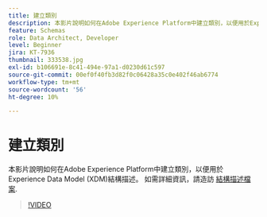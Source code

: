 ```yaml
---
title: 建立類別
description: 本影片說明如何在Adobe Experience Platform中建立類別，以便用於Experience Data Model (XDM)結構描述。
feature: Schemas
role: Data Architect, Developer
level: Beginner
jira: KT-7936
thumbnail: 333538.jpg
exl-id: b106691e-8c41-494e-97a1-d0230d61c597
source-git-commit: 00ef0f40fb3d82f0c06428a35c0e402f46ab6774
workflow-type: tm+mt
source-wordcount: '56'
ht-degree: 10%

---
```


# 建立類別

本影片說明如何在Adobe Experience Platform中建立類別，以便用於Experience Data Model (XDM)結構描述。 如需詳細資訊，請造訪 [結構描述檔案](https://experienceleague.adobe.com/docs/experience-platform/xdm/home.html?lang=zh-Hant).

>[!VIDEO](https://video.tv.adobe.com/v/333538?learn=on)
